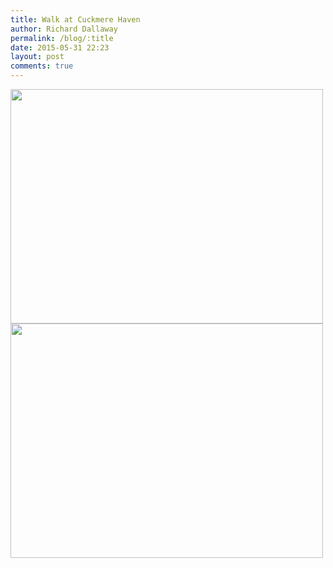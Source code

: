 ```yaml
---
title: Walk at Cuckmere Haven
author: Richard Dallaway
permalink: /blog/:title
date: 2015-05-31 22:23
layout: post
comments: true
---
```


<div><a href="//static.skitters.dallaway.com/tp_2015-05-31_16_05_02.jpg"><img src="//static.skitters.dallaway.com/tp_thumb_2015-05-31_16_05_02.jpg" width="500" height="375"/></a></div><div><a href="//static.skitters.dallaway.com/tp_2015-05-31_16_04_00.jpg"><img src="//static.skitters.dallaway.com/tp_thumb_2015-05-31_16_04_00.jpg" width="500" height="375"/></a></div>


   
      
